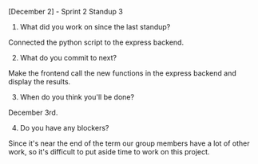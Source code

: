 [December 2] - Sprint 2 Standup 3
1. What did you work on since the last standup?

Connected the python script to the express backend.

2. What do you commit to next?

Make the frontend call the new functions in the express backend and display the results.

3. When do you think you'll be done?

December 3rd.

4. Do you have any blockers?

Since it's near the end of the term our group members have a lot of other work, so it's difficult to put aside time to work on this project.